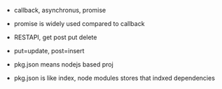 

- callback, asynchronus, promise
- promise is widely used compared to callback 

- RESTAPI, get post put delete
- put=update, post=insert

- pkg.json means nodejs based proj
- pkg.json is like index, node modules stores that indxed dependencies